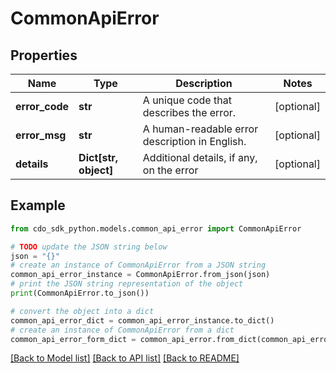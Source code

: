 # CommonApiError


## Properties

Name | Type | Description | Notes
------------ | ------------- | ------------- | -------------
**error_code** | **str** | A unique code that describes the error. | [optional] 
**error_msg** | **str** | A human-readable error description in English. | [optional] 
**details** | **Dict[str, object]** | Additional details, if any, on the error | [optional] 

## Example

```python
from cdo_sdk_python.models.common_api_error import CommonApiError

# TODO update the JSON string below
json = "{}"
# create an instance of CommonApiError from a JSON string
common_api_error_instance = CommonApiError.from_json(json)
# print the JSON string representation of the object
print(CommonApiError.to_json())

# convert the object into a dict
common_api_error_dict = common_api_error_instance.to_dict()
# create an instance of CommonApiError from a dict
common_api_error_form_dict = common_api_error.from_dict(common_api_error_dict)
```
[[Back to Model list]](../README.md#documentation-for-models) [[Back to API list]](../README.md#documentation-for-api-endpoints) [[Back to README]](../README.md)


